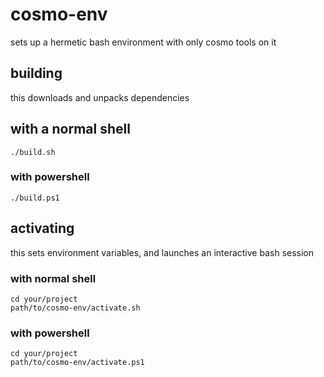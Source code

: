 # cosmo-env

sets up a hermetic bash environment with only cosmo tools on it

## building

this downloads and unpacks dependencies

## with a normal shell

```
./build.sh
```

### with powershell

```
./build.ps1
```

## activating

this sets environment variables, and launches an interactive bash session

### with normal shell

```
cd your/project
path/to/cosmo-env/activate.sh
```

### with powershell

```
cd your/project
path/to/cosmo-env/activate.ps1
```


